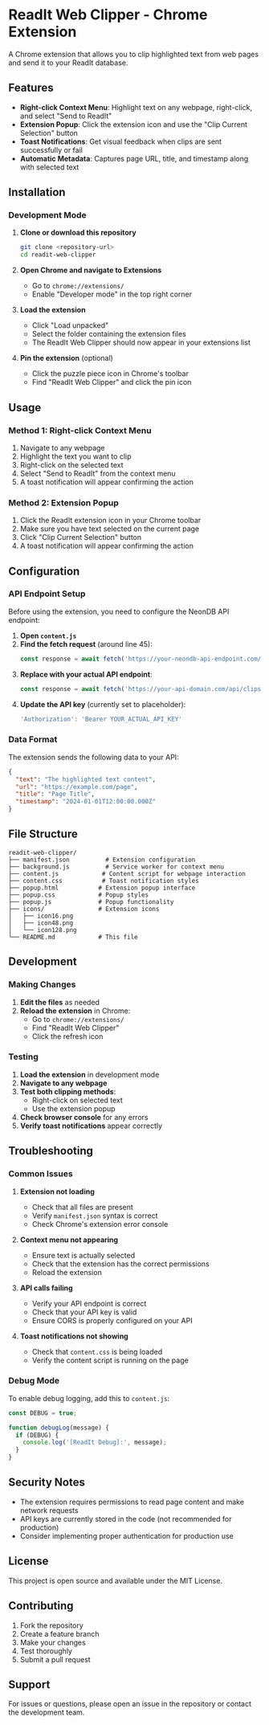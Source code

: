# ReadIt Web Clipper - Chrome Extension

A Chrome extension that allows you to clip highlighted text from web pages and send it to your ReadIt database.

## Features

- **Right-click Context Menu**: Highlight text on any webpage, right-click, and select "Send to ReadIt"
- **Extension Popup**: Click the extension icon and use the "Clip Current Selection" button
- **Toast Notifications**: Get visual feedback when clips are sent successfully or fail
- **Automatic Metadata**: Captures page URL, title, and timestamp along with selected text

## Installation

### Development Mode

1. **Clone or download this repository**
   ```bash
   git clone <repository-url>
   cd readit-web-clipper
   ```

2. **Open Chrome and navigate to Extensions**
   - Go to `chrome://extensions/`
   - Enable "Developer mode" in the top right corner

3. **Load the extension**
   - Click "Load unpacked"
   - Select the folder containing the extension files
   - The ReadIt Web Clipper should now appear in your extensions list

4. **Pin the extension** (optional)
   - Click the puzzle piece icon in Chrome's toolbar
   - Find "ReadIt Web Clipper" and click the pin icon

## Usage

### Method 1: Right-click Context Menu
1. Navigate to any webpage
2. Highlight the text you want to clip
3. Right-click on the selected text
4. Select "Send to ReadIt" from the context menu
5. A toast notification will appear confirming the action

### Method 2: Extension Popup
1. Click the ReadIt extension icon in your Chrome toolbar
2. Make sure you have text selected on the current page
3. Click "Clip Current Selection" button
4. A toast notification will appear confirming the action

## Configuration

### API Endpoint Setup

Before using the extension, you need to configure the NeonDB API endpoint:

1. **Open `content.js`**
2. **Find the fetch request** (around line 45):
   ```javascript
   const response = await fetch('https://your-neondb-api-endpoint.com/clips', {
   ```
3. **Replace with your actual API endpoint**:
   ```javascript
   const response = await fetch('https://your-api-domain.com/api/clips', {
   ```
4. **Update the API key** (currently set to placeholder):
   ```javascript
   'Authorization': 'Bearer YOUR_ACTUAL_API_KEY'
   ```

### Data Format

The extension sends the following data to your API:

```json
{
  "text": "The highlighted text content",
  "url": "https://example.com/page",
  "title": "Page Title",
  "timestamp": "2024-01-01T12:00:00.000Z"
}
```

## File Structure

```
readit-web-clipper/
├── manifest.json          # Extension configuration
├── background.js          # Service worker for context menu
├── content.js            # Content script for webpage interaction
├── content.css           # Toast notification styles
├── popup.html           # Extension popup interface
├── popup.css            # Popup styles
├── popup.js             # Popup functionality
├── icons/               # Extension icons
│   ├── icon16.png
│   ├── icon48.png
│   └── icon128.png
└── README.md            # This file
```

## Development

### Making Changes

1. **Edit the files** as needed
2. **Reload the extension** in Chrome:
   - Go to `chrome://extensions/`
   - Find "ReadIt Web Clipper"
   - Click the refresh icon

### Testing

1. **Load the extension** in development mode
2. **Navigate to any webpage**
3. **Test both clipping methods**:
   - Right-click on selected text
   - Use the extension popup
4. **Check browser console** for any errors
5. **Verify toast notifications** appear correctly

## Troubleshooting

### Common Issues

1. **Extension not loading**
   - Check that all files are present
   - Verify `manifest.json` syntax is correct
   - Check Chrome's extension error console

2. **Context menu not appearing**
   - Ensure text is actually selected
   - Check that the extension has the correct permissions
   - Reload the extension

3. **API calls failing**
   - Verify your API endpoint is correct
   - Check that your API key is valid
   - Ensure CORS is properly configured on your API

4. **Toast notifications not showing**
   - Check that `content.css` is being loaded
   - Verify the content script is running on the page

### Debug Mode

To enable debug logging, add this to `content.js`:

```javascript
const DEBUG = true;

function debugLog(message) {
  if (DEBUG) {
    console.log('[ReadIt Debug]:', message);
  }
}
```

## Security Notes

- The extension requires permissions to read page content and make network requests
- API keys are currently stored in the code (not recommended for production)
- Consider implementing proper authentication for production use

## License

This project is open source and available under the MIT License.

## Contributing

1. Fork the repository
2. Create a feature branch
3. Make your changes
4. Test thoroughly
5. Submit a pull request

## Support

For issues or questions, please open an issue in the repository or contact the development team. 